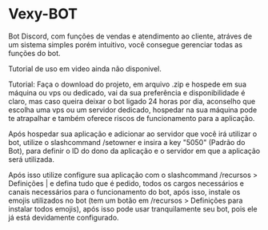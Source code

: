 # Vexy-BOT

Bot Discord, com funções de vendas e atendimento ao cliente, atráves de um sistema simples porém intuitivo, você consegue gerenciar todas as funções do bot.

Tutorial de uso em video ainda não disponivel.

Tutorial: Faça o download do projeto, em arquivo .zip e hospede em sua máquina ou vps ou dedicado, vai da sua preferência e disponibilidade é claro, mas caso queira deixar o bot ligado 24 horas por dia, aconselho que escolha uma vps ou um servidor dedicado, hospedar na sua máquina pode te atrapalhar e também oferece riscos de funcionamento para a aplicação.

Após hospedar sua aplicação e adicionar ao servidor que você irá utilizar o bot, utilize o slashcommand /setowner e insira a key "5050" (Padrão do Bot), para definir o ID do dono da aplicação e o servidor em que a aplicação será utilizada.

Após isso utilize configure sua aplicação com o slashcommand /recursos > Definições | e defina tudo que é pedido, todos os cargos necessários e canais necessários para o funcionamento do bot, após isso, instale os emojis utilizados no bot (tem um botão em /recursos > Definições para instalar todos emojis), após isso pode usar tranquilamente seu bot, pois ele já está devidamente configurado.
